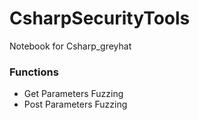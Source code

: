# CsharpSecurityTools
Notebook for Csharp_greyhat

### Functions

- Get Parameters Fuzzing
- Post Parameters Fuzzing

